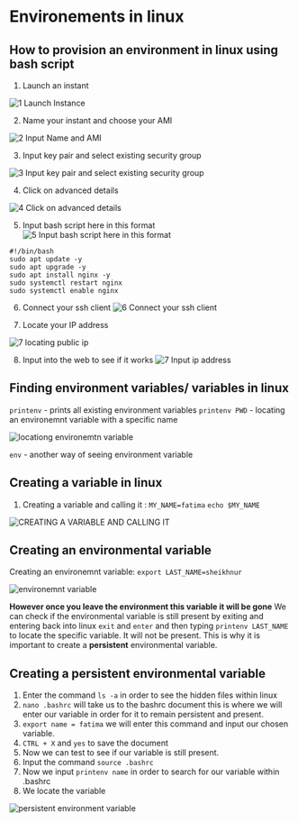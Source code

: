 # Environements in linux

## How to provision an environment in linux using bash script

1. Launch an instant

![1  Launch Instance](https://user-images.githubusercontent.com/129324316/232101833-d9a0be87-2d9b-4858-a57e-dac8b8f19ccc.png)


2. Name your instant and choose your AMI

![2  Input Name and AMI](https://user-images.githubusercontent.com/129324316/232101913-1d5be5b7-facf-418d-975e-4fb46c440218.png)

3. Input key pair and select existing security group

![3  Input key pair and select existing security group](https://user-images.githubusercontent.com/129324316/232102090-6649a367-80d8-44dc-83ab-7aeb40f3d8c3.png)

4. Click on advanced details

![4  Click on advanced details](https://user-images.githubusercontent.com/129324316/232102105-2bc50b3d-0cef-477a-88cc-e6b48816a8db.png)

5. Input bash script here in this format
![5  Input bash script here in this format](https://user-images.githubusercontent.com/129324316/232102124-e3bc2f6e-71fa-4ea3-9a8e-c976e385dda1.png)

```
#!/bin/bash 
sudo apt update -y 
sudo apt upgrade -y 
sudo apt install nginx -y 
sudo systemctl restart nginx 
sudo systemctl enable nginx
```
6. Connect your ssh client
![6  Connect your ssh client](https://user-images.githubusercontent.com/129324316/232102782-dd8dd0fe-615e-4d76-b769-1f976b398687.png)


7. Locate your IP address

![7  locating public ip](https://user-images.githubusercontent.com/129324316/232102926-357521b2-54fd-4e3b-ad46-c50980f926c1.png)

8. Input into the web to see if it works
![7  Input ip address](https://user-images.githubusercontent.com/129324316/232102810-e1179c6f-3980-4096-93e7-05583d037aaa.png)


## Finding environment variables/ variables in linux

`printenv` - prints all existing environment variables
`printenv PWD` - locating an environemnt variable with a specific name

![locationg environemtn variable](https://user-images.githubusercontent.com/129324316/232076097-15f135ef-2032-47e5-acff-bf8a88846f74.png)

`env` - another way of seeing environment variable


## Creating a variable in linux
1. Creating a variable and calling it :
 `MY_NAME=fatima`
 `echo $MY_NAME`
 
 ![CREATING A VARIABLE AND CALLING IT](https://user-images.githubusercontent.com/129324316/232075927-ad11708e-e8a6-44bc-9324-4c1c48762f4a.png)
 
## Creating an environmental variable
Creating an environemnt variable: `export LAST_NAME=sheikhnur`

![environemnt variable](https://user-images.githubusercontent.com/129324316/232076816-6d4dd050-1772-4151-a0c7-344ee8909f04.png)


**However once you leave the environment this variable it will be gone**
We can check if the environmental variable is still present by exiting and entering back into linux
`exit` and `enter` and then typing `printenv LAST_NAME` to locate the specific variable. It will not be present.
This is why it is important to create a **persistent** environmental variable.

## Creating a **persistent** environmental variable
1. Enter the command `ls -a` in order to see the hidden files within linux
2. `nano .bashrc` will take us to the bashrc document this is where we will enter our variable in order for it to remain persistent and present.
3. `export name = fatima` we will enter this command and input our chosen variable.
4. `CTRL + X` and `yes` to save the document
5. Now we can test to see if our variable is still present.
6. Input the command `source .bashrc`
7. Now we input `printenv name` in order to search for our variable within .bashrc
8. We locate the variable 


![persistent environment variable](https://user-images.githubusercontent.com/129324316/232078452-6ca0c278-f589-4b09-857c-a88c43f5a830.png)


